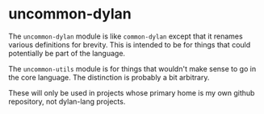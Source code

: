 # uncommon-dylan

The `uncommon-dylan` module is like `common-dylan` except that it renames
various definitions for brevity. This is intended to be for things that could
potentially be part of the language.

The `uncommon-utils` module is for things that wouldn't make sense to go in the
core language.  The distinction is probably a bit arbitrary.

These will only be used in projects whose primary home is my own github
repository, not dylan-lang projects.
